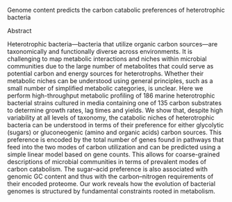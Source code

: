  Genome content predicts the carbon catabolic preferences of heterotrophic bacteria

Abstract

Heterotrophic bacteria—bacteria that utilize organic carbon sources—are taxonomically and functionally diverse across environments. It is challenging to map metabolic interactions and niches within microbial communities due to the large number of metabolites that could serve as potential carbon and energy sources for heterotrophs. Whether their metabolic niches can be understood using general principles, such as a small number of simplified metabolic categories, is unclear. Here we perform high-throughput metabolic profiling of 186 marine heterotrophic bacterial strains cultured in media containing one of 135 carbon substrates to determine growth rates, lag times and yields. We show that, despite high variability at all levels of taxonomy, the catabolic niches of heterotrophic bacteria can be understood in terms of their preference for either glycolytic (sugars) or gluconeogenic (amino and organic acids) carbon sources. This preference is encoded by the total number of genes found in pathways that feed into the two modes of carbon utilization and can be predicted using a simple linear model based on gene counts. This allows for coarse-grained descriptions of microbial communities in terms of prevalent modes of carbon catabolism. The sugar–acid preference is also associated with genomic GC content and thus with the carbon–nitrogen requirements of their encoded proteome. Our work reveals how the evolution of bacterial genomes is structured by fundamental constraints rooted in metabolism.
